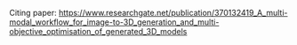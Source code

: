 Citing paper: https://www.researchgate.net/publication/370132419_A_multi-modal_workflow_for_image-to-3D_generation_and_multi-objective_optimisation_of_generated_3D_models
